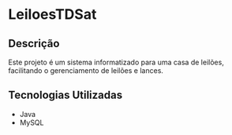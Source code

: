 # LeiloesTDSat

## Descrição
Este projeto é um sistema informatizado para uma casa de leilões, facilitando o gerenciamento de leilões e lances.

## Tecnologias Utilizadas
- Java
- MySQL